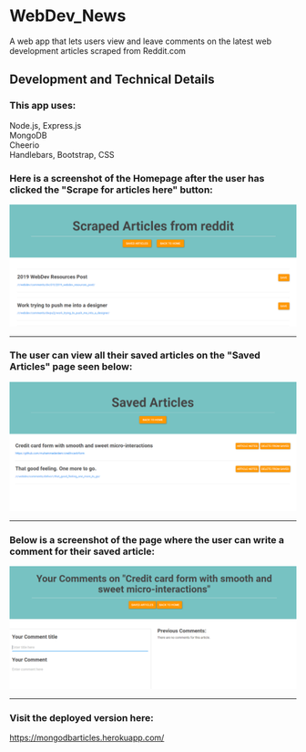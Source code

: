 # WebDev_News

A web app that lets users view and leave comments on the latest web development articles scraped from Reddit.com

## Development and Technical Details
### This app uses:

Node.js, Express.js
<br> 
MongoDB
<br>
Cheerio
<br>
Handlebars, Bootstrap, CSS


### Here is a screenshot of the Homepage after the user has clicked the "Scrape for articles here" button:
![Image of Homepage](/public/assets/images/scrape.png)

<hr>

### The user can view all their saved articles on the "Saved Articles" page seen below:
![Image of initial Saved page](/public/assets/images/saved.png)

<hr>

### Below is a screenshot of the page where the user can write a comment for their saved article:
![Image of initial Comments page](/public/assets/images/note.png)

<hr>

### Visit the deployed version here: 
https://mongodbarticles.herokuapp.com/

